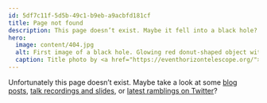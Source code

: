 ```yaml
---
id: 5df7c11f-5d5b-49c1-b9eb-a9acbfd181cf
title: Page not found
description: This page doesn’t exist. Maybe it fell into a black hole?
hero:
  image: content/404.jpg
  alt: First image of a black hole. Glowing red donut-shaped object with yellow-white highlights. Pitch-black background.
  caption: Title photo by <a href="https://eventhorizontelescope.org/">EHT Collaboration</a> on <a href="https://www.eso.org/public/images/eso1907a/">ESO</a>.
---
```


Unfortunately this page doesn’t exist. Maybe take a look at some [blog posts](/blog/), [talk recordings and slides](/talks/), or [latest ramblings on Twitter](https://twitter.com/mvsde)?
